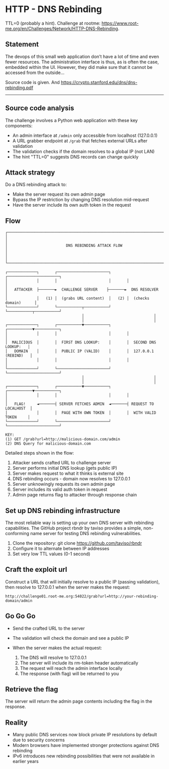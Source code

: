 # HTTP - DNS Rebinding

TTL=0 (probably a hint). Challenge at rootme: https://www.root-me.org/en/Challenges/Network/HTTP-DNS-Rebinding.

## Statement

The devops of this small web application don’t have a lot of time and even fewer resources. The administration 
interface is thus, as is often the case, embedded within the UI. However, they did make sure that it cannot be 
accessed from the outside...

Source code is given. And https://crypto.stanford.edu/dns/dns-rebinding.pdf

***

## Source code analysis

The challenge involves a Python web application with these key components:

* An admin interface at `/admin` only accessible from localhost (127.0.0.1)
* A URL grabber endpoint at `/grab` that fetches external URLs after validation
* The validation checks if the domain resolves to a global IP (not LAN)
* The hint "TTL=0" suggests DNS records can change quickly

## Attack strategy

Do a DNS rebinding attack to:

* Make the server request its own admin page
* Bypass the IP restriction by changing DNS resolution mid-request
* Have the server include its own auth token in the request

## Flow

```
┌───────────────────────────────────────────────────────────────────────────────┐
│                                                                               │
│                          DNS REBINDING ATTACK FLOW                            │
│                                                                               │
└───────────────────────────────────────────────────────────────────────────────┘

┌─────────────┐       ┌───────────────────────┐       ┌───────────────────────┐
│             │       │                       │       │                       │
│   ATTACKER  ├───────►  CHALLENGE SERVER    ├───────►  DNS RESOLVER          │
│             │   (1) │  (grabs URL content)  │   (2) │  (checks domain)      │
└─────────────┘       └───────────┬───────────┘       └───────────┬───────────┘
                                  │                               │
                                  │                               │
┌─────────────┐       ┌───────────▼───────────┐       ┌───────────▼───────────┐
│             │       │                       │       │                       │
│  MALICIOUS  │       │  FIRST DNS LOOKUP:    │       │  SECOND DNS LOOKUP:   │
│   DOMAIN    │       │  PUBLIC IP (VALID)    │       │  127.0.0.1 (REBIND)   │
│             │       │                       │       │                       │
└─────────────┘       └───────────────────────┘       └───────────────────────┘
                                  │                               │
                                  │                               │
┌─────────────┐       ┌───────────▼───────────┐       ┌───────────▼───────────┐
│             │       │                       │       │                       │
│   FLAG!     ◄───────┤ SERVER FETCHES ADMIN  ◄───────┤ REQUEST TO LOCALHOST  │
│             │       │  PAGE WITH OWN TOKEN  │       │  WITH VALID TOKEN     │
└─────────────┘       └───────────────────────┘       └───────────────────────┘

KEY:
(1) GET /grab?url=http://malicious-domain.com/admin
(2) DNS Query for malicious-domain.com
```

Detailed steps shown in the flow:

1. Attacker sends crafted URL to challenge server
2. Server performs initial DNS lookup (gets public IP)
3. Server makes request to what it thinks is external site
4. DNS rebinding occurs - domain now resolves to 127.0.0.1
5. Server unknowingly requests its own admin page
6. Server includes its valid auth token in request
7. Admin page returns flag to attacker through response chain

## Set up DNS rebinding infrastructure

The most reliable way is setting up your own DNS server with rebinding capabilities. The GitHub project rbndr 
by taviso provides a simple, non-conforming name server for testing DNS rebinding vulnerabilities.

1. Clone the repository: git clone https://github.com/taviso/rbndr
2. Configure it to alternate between IP addresses
3. Set very low TTL values (0-1 second)

## Craft the exploit url

Construct a URL that will initially resolve to a public IP (passing validation), then resolve to 127.0.0.1 when the 
server makes the request:

```
http://challenge01.root-me.org:54022/grab?url=http://your-rebinding-domain/admin
```

## Go Go Go 

* Send the crafted URL to the server
* The validation will check the domain and see a public IP
* When the server makes the actual request:

    1. The DNS will resolve to 127.0.0.1
    2. The server will include its rm-token header automatically
    3. The request will reach the admin interface locally
    4. The response (with flag) will be returned to you

## Retrieve the flag

The server will return the admin page contents including the flag in the response.

## Reality

* Many public DNS services now block private IP resolutions by default due to security concerns
* Modern browsers have implemented stronger protections against DNS rebinding
* IPv6 introduces new rebinding possibilities that were not available in earlier years
